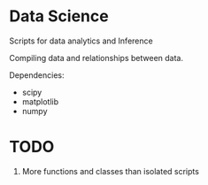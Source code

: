 # Data Science
Scripts for data analytics and Inference

Compiling data and relationships between data.

Dependencies:
* scipy
* matplotlib
* numpy

# TODO

1. More functions and classes than isolated scripts